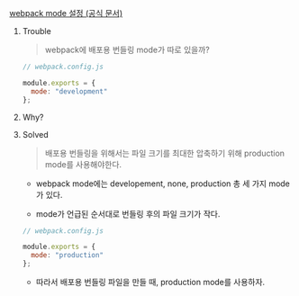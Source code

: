 [webpack mode 설정 (공식 문서)
](https://yamoo9.gitbook.io/webpack/webpack/config-webpack-dev-environment/webpack-mode)

1. Trouble

   > webpack에 배포용 번들링 mode가 따로 있을까?

   ```js
   // webpack.config.js

   module.exports = {
     mode: "development"
   };
   ```

2. Why?

3. Solved

   > 배포용 번들링을 위해서는 파일 크기를 최대한 압축하기 위해 production mode를 사용해야한다.

   - webpack mode에는 developement, none, production 총 세 가지 mode가 있다.

   - mode가 언급된 순서대로 번들링 후의 파일 크기가 작다.

   ```js
   // webpack.config.js

   module.exports = {
     mode: "production"
   };
   ```

   - 따라서 배포용 번들링 파일을 만들 때, production mode를 사용하자.
